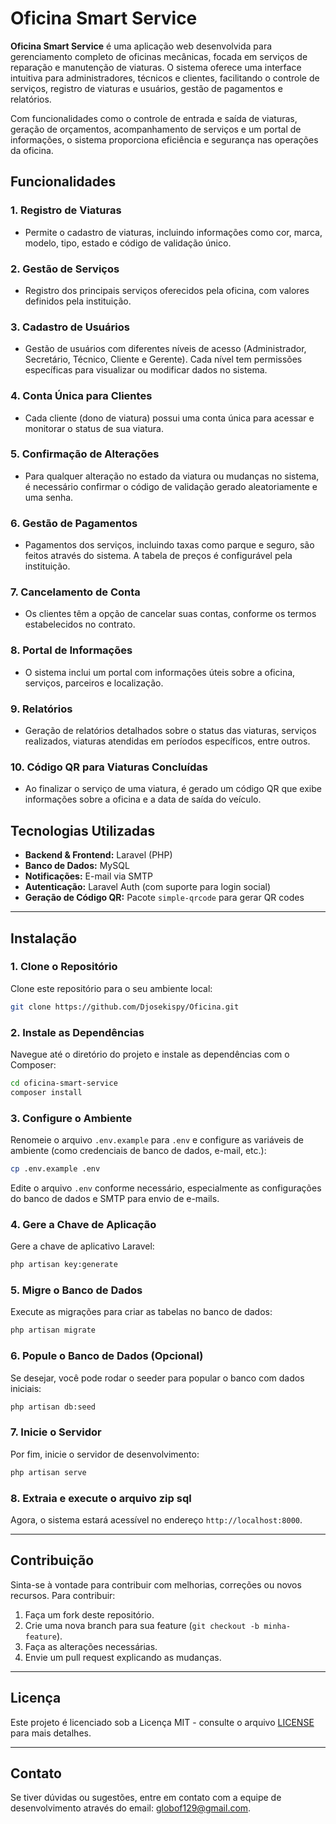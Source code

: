 
# Oficina Smart Service

**Oficina Smart Service** é uma aplicação web desenvolvida para gerenciamento completo de oficinas mecânicas, focada em serviços de reparação e manutenção de viaturas. O sistema oferece uma interface intuitiva para administradores, técnicos e clientes, facilitando o controle de serviços, registro de viaturas e usuários, gestão de pagamentos e relatórios. 

Com funcionalidades como o controle de entrada e saída de viaturas, geração de orçamentos, acompanhamento de serviços e um portal de informações, o sistema proporciona eficiência e segurança nas operações da oficina.

## Funcionalidades

### 1. **Registro de Viaturas**
- Permite o cadastro de viaturas, incluindo informações como cor, marca, modelo, tipo, estado e código de validação único.

### 2. **Gestão de Serviços**
- Registro dos principais serviços oferecidos pela oficina, com valores definidos pela instituição.

### 3. **Cadastro de Usuários**
- Gestão de usuários com diferentes níveis de acesso (Administrador, Secretário, Técnico, Cliente e Gerente). Cada nível tem permissões específicas para visualizar ou modificar dados no sistema.

### 4. **Conta Única para Clientes**
- Cada cliente (dono de viatura) possui uma conta única para acessar e monitorar o status de sua viatura.

### 5. **Confirmação de Alterações**
- Para qualquer alteração no estado da viatura ou mudanças no sistema, é necessário confirmar o código de validação gerado aleatoriamente e uma senha.

### 6. **Gestão de Pagamentos**
- Pagamentos dos serviços, incluindo taxas como parque e seguro, são feitos através do sistema. A tabela de preços é configurável pela instituição.

### 7. **Cancelamento de Conta**
- Os clientes têm a opção de cancelar suas contas, conforme os termos estabelecidos no contrato.

### 8. **Portal de Informações**
- O sistema inclui um portal com informações úteis sobre a oficina, serviços, parceiros e localização.

### 9. **Relatórios**
- Geração de relatórios detalhados sobre o status das viaturas, serviços realizados, viaturas atendidas em períodos específicos, entre outros.

### 10. **Código QR para Viaturas Concluídas**
- Ao finalizar o serviço de uma viatura, é gerado um código QR que exibe informações sobre a oficina e a data de saída do veículo.


## Tecnologias Utilizadas

- **Backend & Frontend:** Laravel (PHP)
- **Banco de Dados:** MySQL
- **Notificações:** E-mail via SMTP
- **Autenticação:** Laravel Auth (com suporte para login social)
- **Geração de Código QR:** Pacote `simple-qrcode` para gerar QR codes

---

## Instalação

### 1. Clone o Repositório
Clone este repositório para o seu ambiente local:

```bash
git clone https://github.com/Djosekispy/Oficina.git
```

### 2. Instale as Dependências
Navegue até o diretório do projeto e instale as dependências com o Composer:

```bash
cd oficina-smart-service
composer install
```

### 3. Configure o Ambiente
Renomeie o arquivo `.env.example` para `.env` e configure as variáveis de ambiente (como credenciais de banco de dados, e-mail, etc.):

```bash
cp .env.example .env
```

Edite o arquivo `.env` conforme necessário, especialmente as configurações do banco de dados e SMTP para envio de e-mails.

### 4. Gere a Chave de Aplicação
Gere a chave de aplicativo Laravel:

```bash
php artisan key:generate
```

### 5. Migre o Banco de Dados
Execute as migrações para criar as tabelas no banco de dados:

```bash
php artisan migrate
```

### 6. Popule o Banco de Dados (Opcional)
Se desejar, você pode rodar o seeder para popular o banco com dados iniciais:

```bash
php artisan db:seed
```

### 7. Inicie o Servidor
Por fim, inicie o servidor de desenvolvimento:

```bash
php artisan serve
```

### 8. Extraia e execute o arquivo zip sql


Agora, o sistema estará acessível no endereço `http://localhost:8000`.

---

## Contribuição

Sinta-se à vontade para contribuir com melhorias, correções ou novos recursos. Para contribuir:

1. Faça um fork deste repositório.
2. Crie uma nova branch para sua feature (`git checkout -b minha-feature`).
3. Faça as alterações necessárias.
4. Envie um pull request explicando as mudanças.

---

## Licença

Este projeto é licenciado sob a Licença MIT - consulte o arquivo [LICENSE](LICENSE) para mais detalhes.

---

## Contato

Se tiver dúvidas ou sugestões, entre em contato com a equipe de desenvolvimento através do email: globof129@gmail.com.
```

